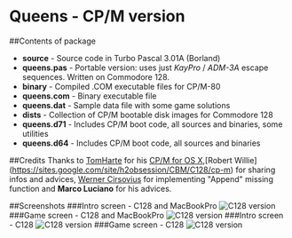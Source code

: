 # Queens - CP/M version
##Contents of package
- **source** - Source code in Turbo Pascal 3.01A (Borland)
 - **queens.pas** - Portable version: uses just *KayPro* / *ADM-3A* escape sequences. Written on Commodore 128.
- **binary** - Compiled .COM executable files for CP/M-80
 - **queens.com** - Binary executable file
 - **queens.dat** - Sample data file with some game solutions
- **dists** - Collection of CP/M bootable disk images for Commodore 128
 - **queens.d71** - Includes CP/M boot code, all sources and binaries, some utilities
 - **queens.d64** - Includes CP/M boot code, all sources and binaries

##Credits
Thanks to [TomHarte](https://github.com/TomHarte) for his [CP/M for OS X](https://github.com/TomHarte/CP-M-for-OS-X),[Robert Willie] (https://sites.google.com/site/h2obsession/CBM/C128/cp-m) for sharing infos and advices, [Werner Cirsovius](http://cirsovius.de/CPM/Projekte/TURBO-PASCAL/Append/turbo-04-en.html) for implementing "Append" missing function and **Marco Luciano** for his advices.

##Screenshots
###Intro screen - C128 and MacBookPro
![C128 version](http://www.sblendorio.eu/images/queen1.png)
###Game screen - C128 and MacBookPro
![C128 version](http://www.sblendorio.eu/images/queen2.png)
###Intro screen - C128
![C128 version](http://www.sblendorio.eu/images/queen3.png)
###Game screen - C128
![C128 version](http://www.sblendorio.eu/images/queen4.png)
